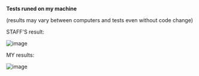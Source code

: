 **Tests runed on my machine**

(results may vary between computers and tests even without code change)

STAFF'S result:

![image](https://user-images.githubusercontent.com/67160664/179047908-86c1141c-1a36-43ba-8c66-94b7172e57f6.png)


MY results:

![image](https://user-images.githubusercontent.com/67160664/179048008-7dacfae6-2c1f-4796-915d-88eb0a5e9849.png)
